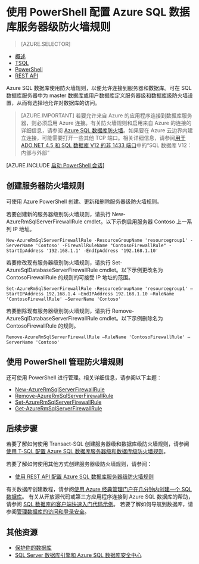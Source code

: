 <properties
	pageTitle="使用 PowerShell 配置 Azure SQL 数据库服务器级防火墙规则 | Azure"
	description="了解如何配置防火墙以允许 IP 地址访问 Azure SQL 数据库。"
	services="sql-database"
	documentationCenter=""
	authors="stevestein"
	manager="jhubbard"
	editor=""/>


<tags
	ms.service="sql-database"
	ms.date="08/09/2016"
	wacn.date="09/19/2016"/>


# 使用 PowerShell 配置 Azure SQL 数据库服务器级防火墙规则


> [AZURE.SELECTOR]
- [概述](/documentation/articles/sql-database-firewall-configure/)
- [TSQL](/documentation/articles/sql-database-configure-firewall-settings-tsql/)
- [PowerShell](/documentation/articles/sql-database-configure-firewall-settings-powershell/)
- [REST API](/documentation/articles/sql-database-configure-firewall-settings-rest/)


Azure SQL 数据库使用防火墙规则，以便允许连接到服务器和数据库。可在 SQL 数据库服务器中为 master 数据库或用户数据库定义服务器级和数据库级防火墙设置，从而有选择地允许对数据库的访问。

> [AZURE.IMPORTANT] 若要允许来自 Azure 的应用程序连接到数据库服务器，则必须启用 Azure 连接。有关防火墙规则和启用来自 Azure 的连接的详细信息，请参阅 [Azure SQL 数据库防火墙](/documentation/articles/sql-database-firewall-configure/)。如果要在 Azure 云边界内建立连接，可能需要打开一些其他 TCP 端口。相关详细信息，请参阅[用于 ADO.NET 4.5 和 SQL 数据库 V12 的非 1433 端口](/documentation/articles/sql-database-develop-direct-route-ports-adonet-v12/)中的“SQL 数据库 V12：内部与外部”


[AZURE.INCLUDE [启动 PowerShell 会话](../../includes/sql-database-powershell.md)]

## 创建服务器防火墙规则

可使用 Azure PowerShell 创建、更新和删除服务器级防火墙规则。

若要创建新的服务器级别防火墙规则，请执行 New-AzureRmSqlServerFirewallRule cmdlet。以下示例启用服务器 Contoso 上一系列 IP 地址。

    New-AzureRmSqlServerFirewallRule -ResourceGroupName 'resourcegroup1' -ServerName 'Contoso' -FirewallRuleName "ContosoFirewallRule" -StartIpAddress '192.168.1.1' -EndIpAddress '192.168.1.10'		

若要修改现有服务器级别防火墙规则，请执行 Set-AzureSqlDatabaseServerFirewallRule cmdlet。以下示例更改名为 ContosoFirewallRule 的规则的可接受 IP 地址的范围。

    Set-AzureRmSqlServerFirewallRule -ResourceGroupName 'resourcegroup1' –StartIPAddress 192.168.1.4 –EndIPAddress 192.168.1.10 –RuleName 'ContosoFirewallRule' –ServerName 'Contoso'

若要删除现有服务器级别防火墙规则，请执行 Remove-AzureSqlDatabaseServerFirewallRule cmdlet。以下示例删除名为 ContosoFirewallRule 的规则。

    Remove-AzureRmSqlServerFirewallRule –RuleName 'ContosoFirewallRule' –ServerName 'Contoso'


## 使用 PowerShell 管理防火墙规则

还可使用 PowerShell 进行管理。相关详细信息，请参阅以下主题：

* [New-AzureRmSqlServerFirewallRule](https://msdn.microsoft.com/zh-cn/library/mt603860.aspx)
* [Remove-AzureRmSqlServerFirewallRule](https://msdn.microsoft.com/zh-cn/library/mt603588.aspx)
* [Set-AzureRmSqlServerFirewallRule](https://msdn.microsoft.com/zh-cn/library/mt603789.aspx)
* [Get-AzureRmSqlServerFirewallRule](https://msdn.microsoft.com/zh-cn/library/mt603586.aspx)


## 后续步骤

若要了解如何使用 Transact-SQL 创建服务器级和数据库级防火墙规则，请参阅[使用 T-SQL 配置 Azure SQL 数据库服务器级和数据库级防火墙规则](/documentation/articles/sql-database-configure-firewall-settings-tsql/)。

若要了解如何使用其他方式创建服务器级防火墙规则，请参阅：

- [使用 REST API 配置 Azure SQL 数据库服务器级防火墙规则](/documentation/articles/sql-database-configure-firewall-settings-rest/)

有关数据库创建教程，请参阅[使用 Azure 经典管理门户在几分钟内创建一个 SQL 数据库](/documentation/articles/sql-database-get-started/)。
有关从开放源代码或第三方应用程序连接到 Azure SQL 数据库的帮助，请参阅 [SQL 数据库的客户端快速入门代码示例](https://msdn.microsoft.com/zh-cn/library/azure/ee336282.aspx)。
若要了解如何导航到数据库，请参阅[管理数据库的访问和登录安全](/documentation/articles/sql-database-manage-logins/)。


## 其他资源

- [保护你的数据库](/documentation/articles/sql-database-security/)
- [SQL Server 数据库引擎和 Azure SQL 数据库安全中心](https://msdn.microsoft.com/zh-cn/library/bb510589)


<!--Image references-->
[1]: ./media/sql-database-configure-firewall-settings/AzurePortalBrowseForFirewall.png
[2]: ./media/sql-database-configure-firewall-settings/AzurePortalFirewallSettings.png
<!--anchors-->

<!---HONumber=Mooncake_0912_2016-->